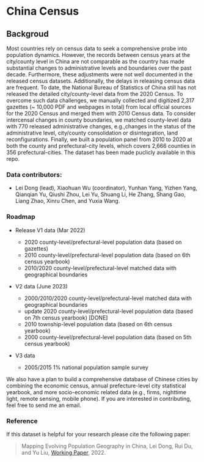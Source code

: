 # China Census

## Backgroud

Most countries rely on census data to seek a comprehensive probe into population dynamics. However, the records between census years at the city/county level in China are not comparable as the country has made substantial changes to administrative levels and boundaries over the past decade. Furthermore, these adjustments were not well documented in the released census datasets. Additionally, the delays in releasing census data are frequent. To date, the National Bureau of Statistics of China still has not released the detailed city/county-level data from the 2020 Census. To overcome such data challenges, we manually collected and digitized 2,317 gazettes (~ 10,000 PDF and webpages in total) from local official sources for the 2020 Census and merged them with 2010 Census data. To consider intercensal changes in county boundaries, we matched county-level data with 770 released administrative changes, e.g.,changes in the status of the administrative level, city/county consolidation or disintegration, land reconfigurations. Finally, we built a population panel from 2010 to 2020 at both the county and prefectural-city levels, which covers 2,666 counties in 356 prefectural-cities. The dataset has been made puclicly available in this repo.

### Data contributors: 

- Lei Dong (lead), Xiaohuan Wu (coordinator), Yunhan Yang, Yizhen Yang, Qianqian Yu, Qiushi Zhou, Lei Yu, Shuang Li, He Zhang, Shang Gao, Liang Zhao, Xinru Chen, and Yuxia Wang.

### Roadmap

- Release V1 data (Mar 2022)
    * 2020 county-level/prefectural-level population data (based on gazettes)
    * 2010 county-level/prefectural-level population data (based on 6th census yearbook)
    * 2010/2020 county-level/prefectural-level matched data with geographical boundaries

- V2 data (June 2023)
    * 2000/2010/2020 county-level/prefectural-level matched data with geographical boundaries
    * update 2020 county-level/prefectural-level population data (based on 7th census yearbook) [DONE]
    * 2010 township-level population data (based on 6th census yearbook)
    * 2000 county-level/prefectural-level population data (based on 5th census yearbook)

- V3 data
    * 2005/2015 1% national population sample survey


We also have a plan to build a comprehensive database of Chinese cities by combining the economic census, annual prefecture-level city statistical yearbook, and more socio-economic related data (e.g., firms, nighttime light, remote sensing, mobile phone). If you are interested in contributing, feel free to send me an email.

### Reference

If this dataset is helpful for your research please cite the following paper:
> Mapping Evolving Population Geography in China, Lei Dong, Rui Du, and Yu Liu, [Working Paper](https://papers.ssrn.com/sol3/papers.cfm?abstract_id=4049338), 2022.



